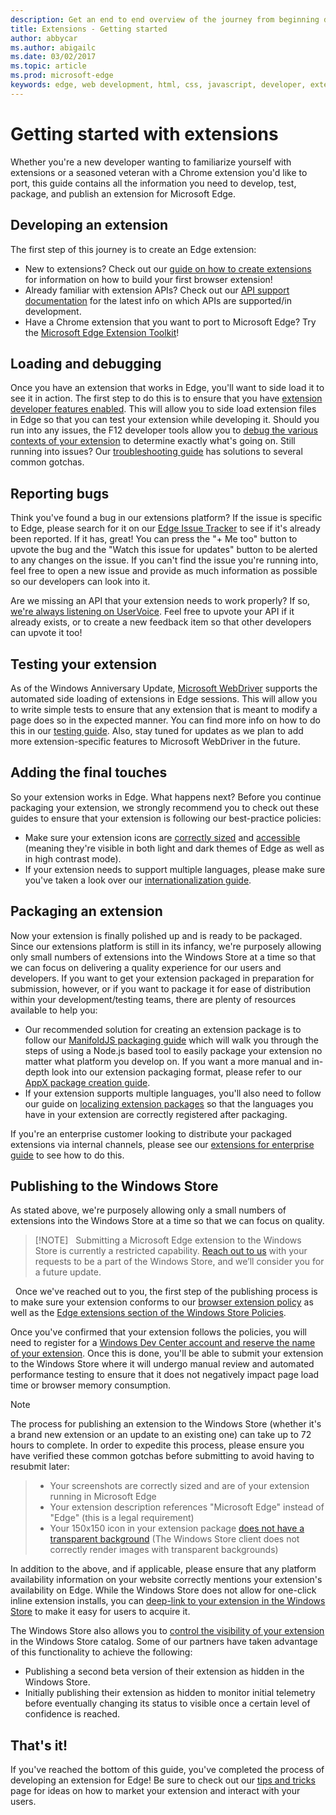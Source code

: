 ```yaml
---
description: Get an end to end overview of the journey from beginning development to packaging of Edge extensions.
title: Extensions - Getting started
author: abbycar
ms.author: abigailc
ms.date: 03/02/2017
ms.topic: article
ms.prod: microsoft-edge
keywords: edge, web development, html, css, javascript, developer, extensions
---
```


# Getting started with extensions

Whether you're a new developer wanting to familiarize yourself with extensions or a seasoned veteran with a Chrome extension you'd like to port, this guide contains all the information you need to develop, test, package, and publish an extension for Microsoft Edge. 

## Developing an extension

The first step of this journey is to create an Edge extension: 
- New to extensions? Check out our [guide on how to create extensions](./guides/creating-an-extension.md) for information on how to build your first browser extension! 
- Already familiar with extension APIs? Check out our [API support documentation](./api-support.md) for the latest info on which APIs are supported/in development. 
- Have a Chrome extension that you want to port to Microsoft Edge? Try the [Microsoft Edge Extension Toolkit](./guides/porting-chrome-extensions.md)!

## Loading and debugging

Once you have an extension that works in Edge, you'll want to side load it to see it in action. The first step to do this is to ensure that you have [extension developer features enabled](./guides/adding-and-removing-extensions.md). This will allow you to side load extension files in Edge so that you can test your extension while developing it. Should you run into any issues, the F12 developer tools allow you to [debug the various contexts of your extension](./guides/debugging-extensions.md) to determine exactly what's going on. Still running into issues? Our [troubleshooting guide](./troubleshooting.md) has solutions to several common gotchas. 

## Reporting bugs

Think you've found a bug in our extensions platform? If the issue is specific to Edge, please search for it on our [Edge Issue Tracker](https://developer.microsoft.com/microsoft-edge/platform/issues/) to see if it's already been reported. If it has, great! You can press the "+ Me too" button to upvote the bug and the "Watch this issue for updates" button to be alerted to any changes on the issue. If you can't find the issue you're running into, feel free to open a new issue and provide as much information as possible so our developers can look into it. 

Are we missing an API that your extension needs to work properly? If so, [we're always listening on UserVoice](https://wpdev.uservoice.com/forums/257854-microsoft-edge-developer/category/87962-extensions). Feel free to upvote your API if it already exists, or to create a new feedback item so that other developers can upvote it too! 

## Testing your extension

As of the Windows Anniversary Update, [Microsoft WebDriver](../dev-guide/tools/webdriver.md) supports the automated side loading of extensions in Edge sessions. This will allow you to write simple tests to ensure that any extension that is meant to modify a page does so in the expected manner. You can find more info on how to do this in our [testing guide](./guides/packaging/creating-and-testing-extension-packages.md#automated-testing-with-webdriver). Also, stay tuned for updates as we plan to add more extension-specific features to Microsoft WebDriver in the future.

## Adding the final touches

So your extension works in Edge. What happens next? Before you continue packaging your extension, we strongly recommend you to check out these guides to ensure that your extension is following our best-practice policies: 
- Make sure your extension icons are [correctly sized](./guides/design.md) and [accessible](./guides/accessibility.md) (meaning they're visible in both light and dark themes of Edge as well as in high contrast mode). 
- If your extension needs to support multiple languages, please make sure you've taken a look over our [internationalization guide](./guides/internationalization.md). 
 
## Packaging an extension

Now your extension is finally polished up and is ready to be packaged. Since our extensions platform is still in its infancy, we're purposely allowing only small numbers of extensions into the Windows Store at a time so that we can focus on delivering a quality experience for our users and developers. If you want to get your extension packaged in preparation for submission, however, or if you want to package it for ease of distribution within your development/testing teams, there are plenty of resources available to help you: 

- Our recommended solution for creating an extension package is to follow our [ManifoldJS packaging guide](./guides/packaging/using-manifoldjs-to-package-extensions.md) which will walk you through the steps of using a Node.js based tool to easily package your extension no matter what platform you develop on. If you want a more manual and in-depth look into our extension packaging format, please refer to our [AppX package creation guide](./guides/packaging/creating-and-testing-extension-packages.md#preparing-the-submission-folder). 
- If your extension supports multiple languages, you'll also need to follow our guide on [localizing extension packages](./guides/packaging/localizing-extension-packages.md) so that the languages you have in your extension are correctly registered after packaging. 

If you're an enterprise customer looking to distribute your packaged extensions via internal channels, please see our [extensions for enterprise guide](./extensions-for-enterprise.md) to see how to do this.  

## Publishing to the Windows Store

As stated above, we're purposely allowing only a small numbers of extensions into the Windows Store at a time so that we can focus on quality.

> [!NOTE]  
> Submitting a Microsoft Edge extension to the Windows Store is currently a restricted capability. [Reach out to us](http://aka.ms/extension-request) with your requests to be a part of the Windows Store, and we’ll consider you for a future update.

 
Once we've reached out to you, the first step of the publishing process is to make sure your extension conforms to our [browser extension policy](./microsoft-browser-extension-policy.md) as well as the [Edge extensions section of the Windows Store Policies](https://msdn.microsoft.com/library/windows/apps/dn764944.aspx#pol_10_12). 

Once you've confirmed that your extension follows the policies, you will need to register for a [Windows Dev Center account and reserve the name of your extension](./guides/packaging/extensions-in-the-windows-dev-center.md). Once this is done, you'll be able to submit your extension to the Windows Store where it will undergo manual review and automated performance testing to ensure that it does not negatively impact page load time or browser memory consumption.  
 
> [!NOTE]
The process for publishing an extension to the Windows Store (whether it's a brand new extension or an update to an existing one) can take up to 72 hours to complete. In order to expedite this process, please ensure you have verified these common gotchas before submitting to avoid having to resubmit later: 
> - Your screenshots are correctly sized and are of your extension running in Microsoft Edge 
> - Your extension description references "Microsoft Edge" instead of "Edge" (this is a legal requirement) 
> - Your 150x150 icon in your extension package [does not have a transparent background](./guides/design.md#windows-store-icon) (The Windows Store client does not correctly render images with transparent backgrounds) 


In addition to the above, and if applicable, please ensure that any platform availability information on your website correctly mentions your extension's availability on Edge. While the Windows Store does not allow for one-click inline extension installs, you can [deep-link to your extension in the Windows Store](./tips-and-tricks.md#get-a-direct-link-to-your-extension-in-the-windows-store) to make it easy for users to acquire it. 

The Windows Store also allows you to [control the visibility of your extension](https://blogs.windows.com/buildingapps/2015/09/10/managing-hidden-apps-beta-apps-and-visibility-of-in-app-purchases-in-dev-center/) in the Windows Store catalog. Some of our partners have taken advantage of this functionality to achieve the following: 
- Publishing a second beta version of their extension as hidden in the Windows Store.
- Initially publishing their extension as hidden to monitor initial telemetry before eventually changing its status to visible once a certain level of confidence is reached.

## That's it!

If you've reached the bottom of this guide, you've completed the process of developing an extension for Edge! Be sure to check out our [tips and tricks](./tips-and-tricks.md) page for ideas on how to market your extension and interact with your users.  
